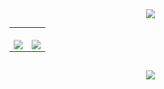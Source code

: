 <div align="center">
  <img src="https://capsule-render.vercel.app/api?type=waving&color=0:4574bf,100:15253e&height=240&text=HanJae's%20Github&animation=&fontColor=ffffff&fontSize=40" />
</div>

<div align="center">
  <table>
    <tr>
      <td><br>
        <img src="https://github-readme-stats.vercel.app/api?username=hanjaek&show_icons=true&title_color=ffffff&text_color=ffffff&icon_color=87a5d4&bg_color=15253e&border_color=4574bf" /><br>
      </td>
      <td rowspan="2"><br>
        <img src="http://mazandi.herokuapp.com/api?handle=hjk2512&theme=cold" /><br>
      </td>
    </tr>
  </table>
</div><br>

<div align="center">
  <img src="https://github-readme-activity-graph.vercel.app/graph?username=hanjaek&theme=react&bg_color=697484&color=FFFFFF&line=87a5d4&point=87a5d4&area=true" />
</div>
